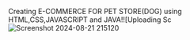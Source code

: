 Creating E-COMMERCE FOR PET STORE(DOG) using HTML,CSS,JAVASCRIPT and JAVA!![Uploading Sc
![Screenshot 2024-08-21 215120](https://github.com/user-attachments/assets/4c23ef27-d95f-449a-aadf-22b890c2f7f9)
